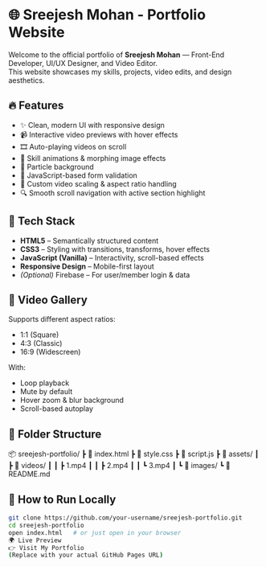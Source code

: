 # 🌐 Sreejesh Mohan - Portfolio Website

Welcome to the official portfolio of **Sreejesh Mohan** — Front-End Developer, UI/UX Designer, and Video Editor.  
This website showcases my skills, projects, video edits, and design aesthetics.

## 🔥 Features

- ✨ Clean, modern UI with responsive design
- 📹 Interactive video previews with hover effects
- 🎞️ Auto-playing videos on scroll
- 🎨 Skill animations & morphing image effects
- 🌌 Particle background
- 📜 JavaScript-based form validation
- 🧊 Custom video scaling & aspect ratio handling
- 🔍 Smooth scroll navigation with active section highlight

## 🧱 Tech Stack

- **HTML5** – Semantically structured content
- **CSS3** – Styling with transitions, transforms, hover effects
- **JavaScript (Vanilla)** – Interactivity, scroll-based effects
- **Responsive Design** – Mobile-first layout
- *(Optional)* Firebase – For user/member login & data

## 🎥 Video Gallery

Supports different aspect ratios:
- 1:1 (Square)
- 4:3 (Classic)
- 16:9 (Widescreen)

With:
- Loop playback
- Mute by default
- Hover zoom & blur background
- Scroll-based autoplay

## 📁 Folder Structure
📦 sreejesh-portfolio/
┣ 📜 index.html
┣ 📜 style.css
┣ 📜 script.js
┣ 📁 assets/
┃ ┣ 📁 videos/
┃ ┃ ┣ 1.mp4
┃ ┃ ┣ 2.mp4
┃ ┃ ┗ 3.mp4
┃ ┗ 📁 images/
┗ 📜 README.md
## 🚀 How to Run Locally

```bash
git clone https://github.com/your-username/sreejesh-portfolio.git
cd sreejesh-portfolio
open index.html   # or just open in your browser
🌍 Live Preview
👉 Visit My Portfolio
(Replace with your actual GitHub Pages URL)

